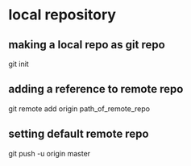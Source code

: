 # local repository 
## making a local repo as git repo
git init

## adding a reference to remote repo 
git remote add origin path_of_remote_repo

## setting default remote repo
git push -u origin master
